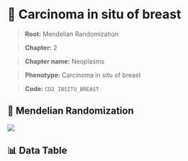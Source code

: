 # 🧪 Carcinoma in situ of breast

> **Root:** Mendelian Randomization

> **Chapter:** 2  

> **Chapter name:** Neoplasms

> **Phenotype:** Carcinoma in situ of breast  

> **Code:** `CD2_INSITU_BREAST`

## 🧬 Mendelian Randomization  

<img src="/MR/Figures/Forward/CD2_INSITU_BREAST.png"/>

## 📊 Data Table

<CsvTableMRF src="/MR_Data/Forward/CD2_INSITU_BREAST.csv"/>
